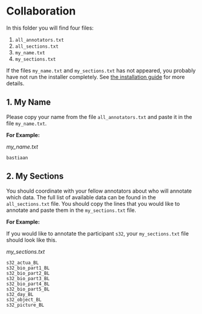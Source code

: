 # Collaboration

In this folder you will find four files:
1. `all_annotators.txt`
2. `all_sections.txt`
3. `my_name.txt`
4. `my_sections.txt`

If the files `my_name.txt` and `my_sections.txt` has not appeared, you probably have
not run the installer completely. See [the installation guide](../install/README.md)
for more details.

## 1. My Name

Please copy your name from the file `all_annotators.txt` and paste it in the file
`my_name.txt`.

**For Example:**

*my_name.txt*
```
bastiaan
```
## 2. My Sections

You should coordinate with your fellow annotators about who will annotate which data.
The full list of available data can be found in the `all_sections.txt` file. You
should copy the lines that you would like to annotate and paste them in the
`my_sections.txt` file.

**For Example:**

If you would like to annotate the participant `s32`, your `my_sections.txt` file
should look like this.

*my_sections.txt*
```
s32_actua_BL
s32_bio_part1_BL
s32_bio_part2_BL
s32_bio_part3_BL
s32_bio_part4_BL
s32_bio_part5_BL
s32_day_BL
s32_object_BL
s32_picture_BL
```
